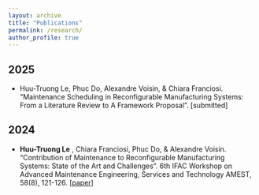 ```yaml
---
layout: archive
title: "Publications"
permalink: /research/
author_profile: true
---
```


<!-- {% if site.author.googlescholar %}
  <div class="wordwrap">You can also find my articles on <a href="{{site.author.googlescholar}}">my Google Scholar profile</a>.</div>
{% endif %} -->
## 2025
* Huu-Truong Le, Phuc Do, Alexandre Voisin, & Chiara Franciosi. “Maintenance Scheduling in Reconfigurable Manufacturing Systems: From a  Literature Review to A Framework Proposal”. [submitted]
## 2024
* **Huu-Truong Le** , Chiara Franciosi, Phuc Do, & Alexandre Voisin. “Contribution of Maintenance to Reconfigurable Manufacturing Systems: State of the Art and Challenges”. 6th IFAC Workshop on Advanced Maintenance Engineering, Services and Technology AMEST, 58(8), 121-126. [[paper](https://www.sciencedirect.com/science/article/pii/S2405896324007778)]